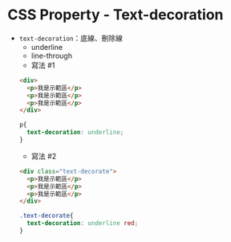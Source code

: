 # CSS Property - Text-decoration

* ``` text-decoration ```：底線、刪除線
  * underline
  * line-through
  * 寫法 #1
  ```html
  <div>
    <p>我是示範區</p>
    <p>我是示範區</p>
    <p>我是示範區</p>
  </div>
  ```
  ```scss
  p{
    text-decoration: underline;
  }
  ```
  * 寫法 #2
  ```html
  <div class="text-decorate">
    <p>我是示範區</p>
    <p>我是示範區</p>
    <p>我是示範區</p>
  </div>
  ```
  ```scss
  .text-decorate{
    text-decoration: underline red;
  }
  ```